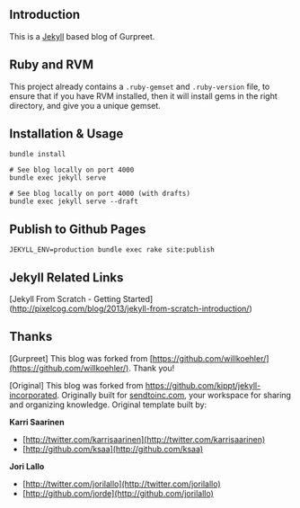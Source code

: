 ## Introduction

This is a [Jekyll](https://jekyllrb.com/) based blog of Gurpreet.


## Ruby and RVM

This project already contains a `.ruby-gemset` and `.ruby-version` file,
to ensure that if you have RVM installed, then it will install gems
in the right directory, and give you a unique gemset.

## Installation & Usage

    bundle install

    # See blog locally on port 4000
    bundle exec jekyll serve

    # See blog locally on port 4000 (with drafts)
    bundle exec jekyll serve --draft

## Publish to Github Pages

    JEKYLL_ENV=production bundle exec rake site:publish


## Jekyll Related Links

[Jekyll From Scratch - Getting Started] (http://pixelcog.com/blog/2013/jekyll-from-scratch-introduction/)


## Thanks

[Gurpreet] This blog was forked from [https://github.com/willkoehler/](https://github.com/willkoehler/). Thank you!


[Original] This blog was forked from https://github.com/kippt/jekyll-incorporated. Originally built for
[sendtoinc.com](https://sendtoinc.com), your workspace for sharing and organizing knowledge.
Original template built by:

**Karri Saarinen**

+ [http://twitter.com/karrisaarinen](http://twitter.com/karrisaarinen)
+ [http://github.com/ksaa](http://github.com/ksaa)

**Jori Lallo**

+ [http://twitter.com/jorilallo](http://twitter.com/jorilallo)
+ [http://github.com/jorde](http://github.com/jorilallo)